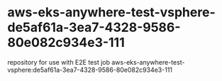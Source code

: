 # aws-eks-anywhere-test-vsphere-de5af61a-3ea7-4328-9586-80e082c934e3-111
repository for use with E2E test job aws-eks-anywhere-test-vsphere:de5af61a-3ea7-4328-9586-80e082c934e3-111

